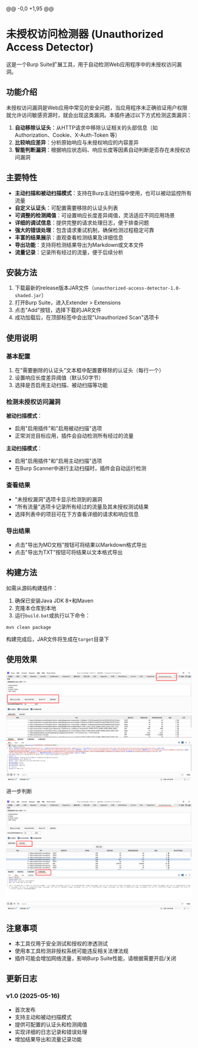 @@ -0,0 +1,95 @@
# 未授权访问检测器 (Unauthorized Access Detector)

这是一个Burp Suite扩展工具，用于自动检测Web应用程序中的未授权访问漏洞。

## 功能介绍

未授权访问漏洞是Web应用中常见的安全问题，当应用程序未正确验证用户权限就允许访问敏感资源时，就会出现这类漏洞。本插件通过以下方式检测这类漏洞：

1. **自动移除认证头**：从HTTP请求中移除认证相关的头部信息（如 Authorization、Cookie、X-Auth-Token 等）
2. **比较响应差异**：分析原始响应与未授权响应的内容差异
3. **智能判断漏洞**：根据响应状态码、响应长度等因素自动判断是否存在未授权访问漏洞

## 主要特性

- **主动扫描和被动扫描模式**：支持在Burp主动扫描中使用，也可以被动监控所有流量
- **自定义认证头**：可配置需要移除的认证头列表
- **可调整的检测阈值**：可设置响应长度差异阈值，灵活适应不同应用场景
- **详细的调试信息**：提供完整的请求处理日志，便于排查问题
- **强大的错误处理**：包含请求重试机制，确保检测过程稳定可靠
- **丰富的结果展示**：直观查看检测结果及详细信息
- **导出功能**：支持将检测结果导出为Markdown或文本文件
- **流量记录**：记录所有经过的流量，便于后续分析

## 安装方法

1. 下载最新的release版本JAR文件（`unauthorized-access-detector-1.0-shaded.jar`）
2. 打开Burp Suite，进入Extender > Extensions
3. 点击"Add"按钮，选择下载的JAR文件
4. 成功加载后，在顶部标签中会出现"Unauthorized Scan"选项卡

## 使用说明

### 基本配置

1. 在"需要删除的认证头"文本框中配置要移除的认证头（每行一个）
2. 设置响应长度差异阈值（默认50字节）
3. 选择是否启用主动扫描、被动扫描等功能

### 检测未授权访问漏洞

**被动扫描模式**：
- 启用"启用插件"和"启用被动扫描"选项
- 正常浏览目标应用，插件会自动检测所有经过的流量

**主动扫描模式**：
- 启用"启用插件"和"启用主动扫描"选项
- 在Burp Scanner中进行主动扫描时，插件会自动运行检测

### 查看结果

- "未授权漏洞"选项卡显示检测到的漏洞
- "所有流量"选项卡记录所有经过的流量及其未授权测试结果
- 选择列表中的项目可在下方查看详细的请求和响应信息

### 导出结果

- 点击"导出为MD文档"按钮可将结果以Markdown格式导出
- 点击"导出为TXT"按钮可将结果以文本格式导出

## 构建方法

如需从源码构建插件：

1. 确保已安装Java JDK 8+和Maven
2. 克隆本仓库到本地
3. 运行`build.bat`或执行以下命令：

```
mvn clean package
```

构建完成后，JAR文件将生成在`target`目录下

## 使用效果

![image-20250516034614482](./assets/image-20250516034614482.png)

进一步判断

![image-20250516034642361](./assets/image-20250516034642361.png)

## 注意事项

- 本工具仅用于安全测试和授权的渗透测试
- 使用本工具检测非授权系统可能违反相关法律法规
- 插件可能会增加网络流量，影响Burp Suite性能，请根据需要开启/关闭

## 更新日志

### v1.0 (2025-05-16)
- 首次发布
- 支持主动和被动扫描模式
- 提供可配置的认证头和检测阈值
- 实现详细的日志记录和错误处理
- 增加结果导出和流量记录功能 